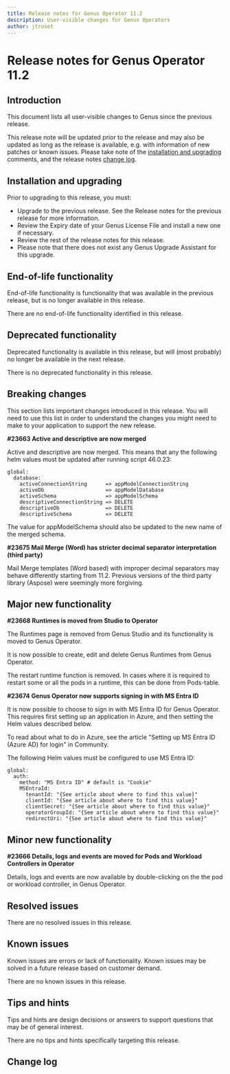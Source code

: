 ```yaml
---
title: Release notes for Genus Operator 11.2
description: User-visible changes for Genus Operators
author: jtroset
---
```


# Release notes for Genus Operator 11.2

## Introduction

This document lists all user-visible changes to Genus since the previous release.

This release note will be updated prior to the release and may also be updated as long as the release is available, e.g. with information of new patches or known issues. Please take note of the [installation and upgrading](#installation-and-upgrading) comments, and the release notes [change log](#change-log).

## Installation and upgrading

Prior to upgrading to this release, you must:

- Upgrade to the previous release. See the Release notes for the previous release for more information.
- Review the Expiry date of your Genus License File and install a new one if necessary.
- Review the rest of the release notes for this release.
- Please note that there does not exist any Genus Upgrade Assistant for this upgrade.

<!--rntype01-start INSTALLATION / UPGRADE. DO NOT CHANGE THESE TAGS. ANY CHANGES BELOW WILL BE OVERWRITTEN.-->

<!--rntype01-end   INSTALLATION / UPGRADE. DO NOT CHANGE THESE TAGS. ANY CHANGES ABOVE WILL BE OVERWRITTEN.-->
<!-- release note type 2 is missing. That's ok.-->

## End-of-life functionality

End-of-life functionality is functionality that was available in the previous release, but is no longer available in this release.
<!--rntype03-start END-OF-LIFE. DO NOT CHANGE THESE TAGS. ANY CHANGES BELOW WILL BE OVERWRITTEN.-->
There are no end-of-life functionality identified in this release.
<!--rntype03-end   END-OF-LIFE. DO NOT CHANGE THESE TAGS. ANY CHANGES ABOVE WILL BE OVERWRITTEN.-->
## Deprecated functionality

Deprecated functionality is available in this release, but will (most probably) no longer be available in the next release.
<!--rntype04-start DEPRECATED. DO NOT CHANGE THESE TAGS. ANY CHANGES BELOW WILL BE OVERWRITTEN.-->
There is no deprecated functionality in this release.
<!--rntype04-end   DEPRECATED. DO NOT CHANGE THESE TAGS. ANY CHANGES ABOVE WILL BE OVERWRITTEN.-->
## Breaking changes

This section lists important changes introduced in this release. You will need to use this list in order to understand the changes you might need to make to your application to support the new release.
<!--rntype05-start BREAKING. DO NOT CHANGE THESE TAGS. ANY CHANGES BELOW WILL BE OVERWRITTEN.-->
<!--ID 9d4819f2-d008-4c12-9507-88e2e24d20f2 -->
**#23663 Active and descriptive are now merged**

Active and descriptive are now merged. This means that any the following helm values must be updated after running script 46.0.23:

```
global:
  database:
    activeConnectionString      => appModelConnectionString
    activeDb                    => appModelDatabase
    activeSchema                => appModelSchema
    descriptiveConnectionString => DELETE
    descriptiveDb               => DELETE
    descriptiveSchema           => DELETE
```

The value for appModelSchema should also be updated to the new name of the merged schema.

<!--ID 7a6f20fd-785b-462c-9477-10d6bd15c044 -->
**#23675 Mail Merge (Word) has stricter decimal separator interpretation (third party)**

Mail Merge templates (Word based) with improper decimal separators may behave differently starting from 11.2. Previous versions of the third party library (Aspose) were seemingly more forgiving.

<!--rntype05-end   BREAKING. DO NOT CHANGE THESE TAGS. ANY CHANGES ABOVE WILL BE OVERWRITTEN.-->
## Major new functionality
<!--rntype06-start MAJOR. DO NOT CHANGE THESE TAGS. ANY CHANGES BELOW WILL BE OVERWRITTEN.-->
<!--ID fe3254e1-1189-4078-93f5-1308bca6794d -->
**#23668 Runtimes is moved from Studio to Operator**

The Runtimes page is removed from Genus Studio and its functionality is moved to Genus Operator. 

It is now possible to create, edit and delete Genus Runtimes from Genus Operator. 

The restart runtime function is removed. In cases where it is required to restart some or all the pods in a runtime, this can be done from Pods-table.

<!--ID 504cee10-a7d3-42dc-b68d-5286e720fc5e -->
**#23674 Genus Operator now supports signing in with MS Entra ID**

It is now possible to choose to sign in with MS Entra ID for Genus Operator. This requires first setting up an application in Azure, and then setting the Helm values described below.

To read about what to do in Azure, see the article "Setting up MS Entra ID (Azure AD) for login" in Community.

The following Helm values must be configured to use MS Entra ID:
```
global:
  auth:
    method: "MS Entra ID" # default is "Cookie"
    MSEntraId:
      tenantId: "{See article about where to find this value}"
      clientId: "{See article about where to find this value}"
      clientSecret: "{See article about where to find this value}"
      operatorGroupId: "{See article about where to find this value}"
      redirectUri: "{See article about where to find this value}"
```

<!--rntype06-end   MAJOR. DO NOT CHANGE THESE TAGS. ANY CHANGES ABOVE WILL BE OVERWRITTEN.-->
## Minor new functionality
<!--rntype07-start MINOR. DO NOT CHANGE THESE TAGS. ANY CHANGES BELOW WILL BE OVERWRITTEN.-->
<!--ID 8b0adace-c12b-439f-9534-6c203ed46efa -->
**#23666 Details, logs and events are moved for Pods and Workload Controllers in Operator**

Details, logs and events are now available by double-clicking on the the pod or workload controller, in Genus Operator.

<!--rntype07-end   MINOR. DO NOT CHANGE THESE TAGS. ANY CHANGES ABOVE WILL BE OVERWRITTEN.-->
## Resolved issues
<!--rntype08-start RESOLVED ISSUES. DO NOT CHANGE THESE TAGS. ANY CHANGES BELOW WILL BE OVERWRITTEN.-->
There are no resolved issues in this release.
<!--rntype08-end   RESOLVED ISSUES. DO NOT CHANGE THESE TAGS. ANY CHANGES ABOVE WILL BE OVERWRITTEN.-->
## Known issues

Known issues are errors or lack of functionality. Known issues may be solved in a future release based on customer demand.
<!--rntype09-start KNOWN ISSUES. DO NOT CHANGE THESE TAGS. ANY CHANGES BELOW WILL BE OVERWRITTEN.-->
There are no known issues in this release.
<!--rntype09-end   KNOWN ISSUES. DO NOT CHANGE THESE TAGS. ANY CHANGES ABOVE WILL BE OVERWRITTEN.-->
## Tips and hints

Tips and hints are design decisions or answers to support questions that may be of general interest.

There are no tips and hints specifically targeting this release.

## Change log
<!--changelog CHANGELOG. DO NOT CHANGE THIS TAG. ANY CHANGES BELOW WILL BE DELETED.-->
